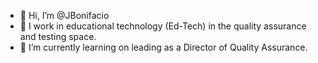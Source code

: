 - 👋 Hi, I’m @JBonifacio
- 💼 I work in educational technology (Ed-Tech) in the quality assurance and testing space.
- 🌱 I’m currently learning on leading as a Director of Quality Assurance.
